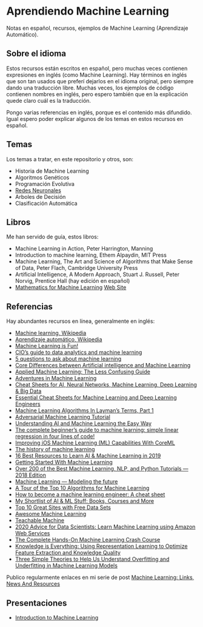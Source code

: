 # Aprendiendo Machine Learning

Notas en español, recursos, ejemplos de Machine Learning (Aprendizaje Automático).

## Sobre el idioma

Estos recursos están escritos en español, pero muchas veces contienen expresiones en inglés (como Machine Learning).
Hay términos en inglés que son tan usados que preferí dejarlos en el idioma original, pero siempre dando una
traducción libre. Muchas veces, los ejemplos de código contienen nombres en inglés, pero espero también que en
la explicación quede claro cuál es la traducción.

Pongo varias referencias en inglés, porque es el contenido más difundido. Igual espero poder explicar algunos de los
temas en estos recursos en español.

## Temas

Los temas a tratar, en este repositorio y otros, son:

- Historia de Machine Learning
- Algoritmos Genéticos
- Programación Evolutiva
- [Redes Neuronales](https://github.com/ajlopez/AprendiendoDeepLearning)
- Arboles de Decisión
- Clasificación Automática

## Libros

Me han servido de guía, estos libros:

- Machine Learning in Action, Peter Harrington, Manning
- Introduction to machine learning, Ethem Alpaydin, MIT Press
- Machine Learning, The Art and Science of Algorithms that Make Sense of Data, Peter Flach, Cambridge University Press
- Artificial Intelligence, A Modern Approach, Stuart J. Russell, Peter Norvig, Prentice Hall (hay edición en español)
- [Mathematics for Machine Learning](https://mml-book.github.io/book/mml-book.pdf) [Web Site](https://mml-book.github.io/)

## Referencias

Hay abundantes recursos en línea, generalmente en inglés:

- [Machine learning, Wikipedia](https://en.wikipedia.org/wiki/Machine_learning)
- [Aprendizaje automático, Wikipedia](https://es.wikipedia.org/wiki/Aprendizaje_autom%C3%A1tico)
- [Machine Learning is Fun!](https://medium.com/@ageitgey/machine-learning-is-fun-80ea3ec3c471)
- [CIO’s guide to data analytics and machine learning](https://cloudplatform.googleblog.com/2017/07/CIOs-guide-to-data-analytics-and-machine-learning.html)
- [5 questions to ask about machine learning](https://news.sophos.com/en-us/2017/07/24/5-questions-to-ask-about-machine-learning/)
- [Core Differences between Artificial intelligence and Machine Learning](http://bigdataanalyticsnews.com/core-differences-between-artificial-intelligence-machine-learning/)
- [Applied Machine Learning: The Less Confusing Guide](https://udarajay.com/applied-machine-learning-the-less-confusing-guide/amp/)
- [Adventures in Machine Learning](http://adventuresinmachinelearning.com/)
- [Cheat Sheets for AI, Neural Networks, Machine Learning, Deep Learning & Big Data](https://becominghuman.ai/cheat-sheets-for-ai-neural-networks-machine-learning-deep-learning-big-data-678c51b4b463)
- [Essential Cheat Sheets for Machine Learning and Deep Learning Engineers](https://startupsventurecapital.com/essential-cheat-sheets-for-machine-learning-and-deep-learning-researchers-efb6a8ebd2e5)
- [Machine Learning Algorithms In Layman’s Terms, Part 1](https://towardsdatascience.com/machine-learning-algorithms-in-laymans-terms-part-1-d0368d769a7b)
- [Adversarial Machine Learning Tutorial](https://aaai18adversarial.github.io/)
- [Understanding AI and Machine Learning the Easy Way](https://becominghuman.ai/understanding-ai-and-machine-learning-the-easy-way-dd3ea14f1ad)
- [The complete beginner’s guide to machine learning: simple linear regression in four lines of code!](https://towardsdatascience.com/simple-linear-regression-in-four-lines-of-code-d690fe4dba84)
- [Improving iOS Machine Learning (ML) Capabilities With CoreML](https://becominghuman.ai/improving-ios-machine-learning-ml-capabilities-with-coreml-361d58266fb3)
- [The history of machine learning](https://www.bbc.com/timelines/zypd97h)
- [16 Best Resources to Learn AI & Machine Learning in 2019](https://hackernoon.com/16-best-resources-to-learn-ai-machine-learning-in-2019-f95c4f59018b)
- [Getting Started With Machine Learning](https://medium.com/@smashingmag/getting-started-with-machine-learning-8de782b84c18)
- [Over 200 of the Best Machine Learning, NLP, and Python Tutorials — 2018 Edition](https://medium.com/machine-learning-in-practice/over-200-of-the-best-machine-learning-nlp-and-python-tutorials-2018-edition-dd8cf53cb7dc)
- [Machine Learning — Modeling the future](https://becominghuman.ai/machine-learning-modeling-the-future-17c83818d3e0)
- [A Tour of the Top 10 Algorithms for Machine Learning](https://builtin.com/data-science/tour-top-10-algorithms-machine-learning-newbies)
- [How to become a machine learning engineer: A cheat sheet](https://www.techrepublic.com/article/how-to-become-a-machine-learning-engineer-a-cheat-sheet/)
- [My Shortlist of AI & ML Stuff: Books, Courses and More](https://towardsdatascience.com/my-shortlist-of-ai-ml-stuff-books-courses-and-more-54d6f92ddad9)
- [Top 10 Great Sites with Free Data Sets](https://towardsdatascience.com/top-10-great-sites-with-free-data-sets-581ac8f6334)
- [Awesome Machine Learning](https://github.com/josephmisiti/awesome-machine-learning)
- [Teachable Machine](https://teachablemachine.withgoogle.com/)
- [2020 Advice for Data Scientists: Learn Machine Learning using Amazon Web Services](https://towardsdatascience.com/2020-advise-for-data-scientist-8aba2f938747)
- [The Complete Hands-On Machine Learning Crash Course](https://towardsdatascience.com/the-complete-hands-on-machine-learning-crash-course-59e43c8cee52)
- [Knowledge is Everything: Using Representation Learning to Optimize Feature Extraction and Knowledge Quality](https://towardsdatascience.com/knowledge-is-everything-using-representation-learning-to-optimize-feature-extraction-and-404ce49f7e86)
- [Three Simple Theories to Help Us Understand Overfitting and Underfitting in Machine Learning Models](https://towardsdatascience.com/three-simple-theories-to-help-us-understand-overfitting-and-underfitting-in-machine-learning-models-54a4905a2222)

Publico regularmente enlaces en mi serie de post [Machine Learning: Links, News And Resources](https://ajlopez.wordpress.com/2011/11/11/machine-learning-links-news-and-resources-1/)

## Presentaciones

- [Introduction to Machine Learning](https://docs.google.com/presentation/d/1mNrAJOqgEj0t6lzq_mVZ74hu5alWVZP7wiSbwSr-1OI)

